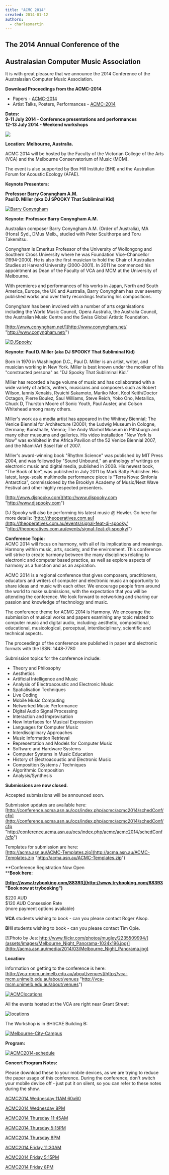 ```yaml
---
title: "ACMC 2014"
created: 2014-01-12
authors: 
  - charlesmartin
---
```


## The 2014 Annual Conference of the

## Australasian Computer Music Association

It is with great pleasure that we announce the 2014 Conference of the Australasian Computer Music Association.

**Download Proceedings from the ACMC-2014**

- Papers - [ACMC-2014](assets/ACMC-2014r1.pdf)
- Artist Talks, Posters, Performances - [ACMC-2014](assets/ACMC-2014r2.pdf)

**Dates:  
9-11 July 2014 - Conference presentations and performances**  
**12-13 July 2014 - Weekend workshops**

![](assets/images/VCAMCM_B3_POS3D_HA4.jpg)

**Location:** **Melbourne, Australia.**

ACMC 2014 will be hosted by the Faculty of the Victorian College of the Arts (VCA) and the Melbourne Conservatorium of Music (MCM).

The event is also supported by Box Hill Institute (BHI) and the Australian Forum for Acoustic Ecology (AFAE).

**Keynote Presenters:**

**Professor Barry Conyngham A.M.**  
**Paul D. Miller (aka DJ SPOOKY That Subliminal Kid)**

[![Barry Conyngham](assets/images/Barry_Conyngham.jpg "Barry Conyngham")](http://acma.asn.au/media/2014/04/Barry_Conyngham.jpg)

**Keynote: Professor Barry Conyngham A.M.**

Australian composer Barry Conyngham A.M. (Order of Australia), MA (Hons) Syd., DMus Melb., studied with Peter Sculthorpe and Toru Takemitsu.

Conyngham is Emeritus Professor of the University of Wollongong and Southern Cross University where he was Foundation Vice-Chancellor (1994-2000). He is also the first musician to hold the Chair of Australian Studies at Harvard University (2000-2001). In 2011 he commenced his appointment as Dean of the Faculty of VCA and MCM at the University of Melbourne.

With premieres and performances of his works in Japan, North and South America, Europe, the UK and Australia, Barry Conyngham has over seventy published works and over thirty recordings featuring his compositions.

Conyngham has been involved with a number of arts organisations including the World Music Council, Opera Australia, the Australia Council, the Australian Music Centre and the Swiss Global Artistic Foundation.

[http://www.conyngham.net/](http://www.conyngham.net/ "http://www.conyngham.net/")

[![DJSpooky](assets/images/DJSpooky-222x300.jpeg "DJSpooky")](http://acma.asn.au/media/2014/04/DJSpooky.jpeg)

****Keynote:** Paul D. Miller (aka DJ SPOOKY That Subliminal Kid)**

Born in 1970 in Washington D.C., Paul D. Miller is an artist, writer, and musician working in New York. Miller is best known under the moniker of his "constructed persona" as "DJ Spooky That Subliminal Kid.”

Miller has recorded a huge volume of music and has collaborated with a wide variety of artists, writers, musicians and composers such as Robert Wilson, Iannis Xenakis, Ryuichi Sakamoto, Mariko Mori, Kool Keith/Doctor Octagon, Pierre Boulez, Saul Williams, Steve Reich, Yoko Ono, Metallica, Chuck D, Thurston Moore of Sonic Youth, Paul Auster, and Colson Whitehead among many others.

Miller's work as a media artist has appeared in the Whitney Biennial; The Venice Biennial for Architecture (2000); the Ludwig Museum in Cologne, Germany; Kunsthalle, Vienna; The Andy Warhol Museum in Pittsburgh and many other museums and galleries. His video installation "New York Is Now" was exhibited in the Africa Pavilion of the 52 Venice Biennial 2007, and the Miami/Art Basel fair of 2007.

Miller's award-winning book "Rhythm Science" was published by MIT Press 2004, and was followed by "Sound Unbound," an anthology of writings on electronic music and digital media, published in 2008. His newest book, “The Book of Ice”, was published in July 2011 by Mark Batty Publisher. His latest, large-scale multimedia performance piece is “Terra Nova: Sinfonia Antarctica”, commissioned by the Brooklyn Academy of Music/Next Wave Festival and other highly respected presenters.

[http://www.djspooky.com](http://www.djspooky.com "http://www.djspooky.com")

DJ Spooky will also be performing his latest music @ Howler. Go here for more details: [http://theoperatives.com.au](http://theoperatives.com.au/events/signal-feat-dj-spooky/ "http://theoperatives.com.au/events/signal-feat-dj-spooky/")

**Conference Topic:**  
ACMC 2014 will focus on harmony, with all of its implications and meanings. Harmony within music, arts, society, and the environment. This conference will strive to create harmony between the many disciplines relating to electronic and computer based practice, as well as explore aspects of harmony as a function and as an aspiration.

ACMC 2014 is a regional conference that gives composers, practitioners, educators and writers of computer and electronic music an opportunity to share ideas and music with each other. We encourage people from around the world to make submissions, with the expectation that you will be attending the conference. We look forward to networking and sharing our passion and knowledge of technology and music.

The conference theme for ACMC 2014 is Harmony. We encourage the submission of musical works and papers examining any topic related to computer music and digital audio, including: aesthetic, compositional, educational, musicological, perceptual, interdisciplinary, scientific and technical aspects.

The proceedings of the conference are published in paper and electronic formats with the ISSN: 1448-7780

Submission topics for the conference include:

- Theory and Philosophy
- Aesthetics
- Artificial Intelligence and Music
- Analysis of Electroacoustic and Electronic Music
- Spatialisation Techniques
- Live Coding
- Mobile Music Computing
- Networked Music Performance
- Digital Audio Signal Processing
- Interaction and Improvisation
- New Interfaces for Musical Expression
- Languages for Computer Music
- Interdisciplinary Approaches
- Music Information Retrieval
- Representation and Models for Computer Music
- Software and Hardware Systems
- Computer Systems in Music Education
- History of Electroacoustic and Electronic Music
- Composition Systems / Techniques
- Algorithmic Composition
- Analysis/Synthesis

**Submissions are now closed.**

Accepted submissions will be announced soon.

Submission updates are available here:  
[http://conference.acma.asn.au/ocs/index.php/acmc/acmc2014/schedConf/cfp](http://conference.acma.asn.au/ocs/index.php/acmc/acmc2014/schedConf/cfp "http://conference.acma.asn.au/ocs/index.php/acmc/acmc2014/schedConf/cfp")

Templates for submission are here:  
[http://acma.asn.au/ACMC-Templates.zip](http://acma.asn.au/ACMC-Templates.zip "http://acma.asn.au/ACMC-Templates.zip")

**Conference Registration Now Open  
****Book here:**

**[http://www.trybooking.com/88393](http://www.trybooking.com/88393 "Book now at trybooking")**

$220 AUD  
$120 AUD Consession Rate  
(more payment options available)

**VCA** students wishing to book - can you please contact Roger Alsop.

**BHI** students wishing to book - can you please contact Tim Opie.

[![Photo by Jes: http://www.flickr.com/photos/mugley/2235509994/](assets/images/Melbourne_Night_Panorama-1024x196.jpg)](http://acma.asn.au/media/2014/03/Melbourne_Night_Panorama.jpg)

**Location:**

Information on getting to the conference is here:  
[http://vca-mcm.unimelb.edu.au/about/venues](http://vca-mcm.unimelb.edu.au/about/venues "http://vca-mcm.unimelb.edu.au/about/venues")

[![ACMClocations](assets/images/ACMClocations.png)](http://acma.asn.au/media/2014/01/ACMClocations.png)

All the events hosted at the VCA are right near Grant Street:

[![locations](assets/images/locations1.png)](http://acma.asn.au/media/2014/01/locations1.png)

The Workshop is in BHI/CAE Building B:

[![Melbourne-City-Campus](assets/images/1.jpg)](http://acma.asn.au/media/2014/01/1.jpg)

**Program:**

[![ACMC2014-schedule](assets/images/ACMC2014-schedule.png)](http://acma.asn.au/media/2014/01/ACMC2014-schedule.png)

**Concert Program Notes:**

Please download these to your mobile devices, as we are trying to reduce the paper usage of this conference. During the conference, don't switch your mobile device off - just put it on silent, so you can refer to these notes during the show.

[ACMC2014 Wednesday 11AM 60x60](assets/ACMC2014-Concerts-Wednesday1100.pdf "Wednesday 11AM Concert 60x60")

[ACMC2014 Wednesday 8PM](assets/ACMC2014-Concerts-Wednesday2000.pdf "Wednesday 8PM")

[ACMC2014 Thursday 11:45AM](assets/ACMC2014-Concerts-Thursday1145.pdf "Thursday 11:45AM")

[ACMC2014 Thursday 5:15PM](assets/ACMC2014-Concerts-Thursday1715.pdf "Thursday 5:15PM")

[ACMC2014 Thursday 8PM](assets/ACMC2014-Concerts-Thursday2000.pdf "Thursday 8PM")

[ACMC2014 Friday 11:30AM](assets/ACMC2014-Concerts-Friday1130.pdf "Friday 11:30AM 60x60")

[ACMC2014 Friday 5:15PM](assets/ACMC2014-Concerts-Friday1715.pdf "Friday 5:15PM")

[ACMC2014 Friday 8PM](assets/ACMC2014-Concerts-Friday2000.pdf "Friday 8PM")

